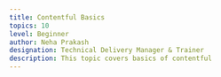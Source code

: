 ```yaml
---
title: Contentful Basics
topics: 10
level: Beginner
author: Neha Prakash
designation: Technical Delivery Manager & Trainer
description: This topic covers basics of contentful
---
```

